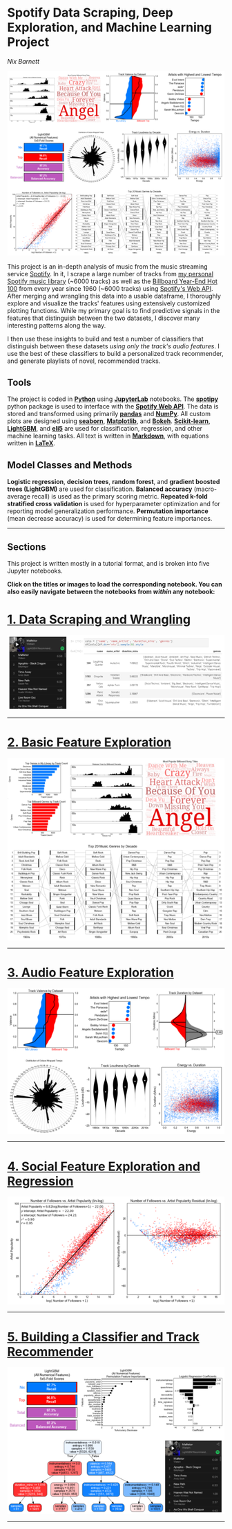 # Spotify Data Scraping, Deep Exploration, and Machine Learning Project

*Nix Barnett*

![Gallery](figures/index_gallery.png)

This project is an in-depth analysis of music from the music streaming service [Spotify](https://www.spotify.com/). In it, I scrape a large number of tracks from [my personal Spotify music library](https://open.spotify.com/user/nxbrnt/playlist/1ypVHzjgXq07PwQR7SBcGU?si=d56V5YZ-Q1y4FhiWzXN0gg) (~6000 tracks) as well as the [Billboard Year-End Hot 100](https://en.wikipedia.org/wiki/Billboard_Hot_100) from every year since 1960 (~6000 tracks) using [Spotify's Web API](https://developer.spotify.com/web-api/). After merging and wrangling this data into a usable dataframe, I thoroughly explore and visualize the tracks' features using extensively customized plotting functions. While my primary goal is to find predictive signals in the features that distinguish between the two datasets, I discover many interesting patterns along the way.

I then use these insights to build and test a number of classifiers that distinguish between these datasets *using only the track's audio features*. I use the best of these classifiers to build a personalized track recommender, and generate playlists of novel, recommended tracks.

## Tools 
The project is coded in **[Python](https://www.python.org/)** using **[JupyterLab](https://github.com/jupyterlab/jupyterlab)** notebooks. The **[spotipy](https://github.com/plamere/spotipy)** python package is used to interface with the **[Spotify Web API](https://developer.spotify.com/web-api/)**. The data is stored and transformed using primarily **[pandas](https://pandas.pydata.org/)** and **[NumPy](http://www.numpy.org/)**. All custom plots are designed using **[seaborn](https://seaborn.pydata.org/)**, **[Matplotlib](https://matplotlib.org/)**, and **[Bokeh](https://bokeh.pydata.org/en/latest/)**. **[Scikit-learn](http://scikit-learn.org)**, **[LightGBM](https://github.com/Microsoft/LightGBM)**, and **[eli5](https://github.com/TeamHG-Memex/eli5)** are used for classification, regression, and other machine learning tasks. All text is written in **[Markdown](https://daringfireball.net/projects/markdown/)**, with equations written in **[LaTeX](https://www.latex-project.org/)**.

## Model Classes and Methods
**Logistic regression**, **decision trees**, **random forest**, and **gradient boosted trees (LightGBM)** are used for classification. **Balanced accuracy** (macro-average recall) is used as the primary scoring metric. **Repeated k-fold stratified cross validation** is used for hyperparameter optimization and for reporting model generalization performance. **Permutation importance** (mean decrease accuracy) is used for determining feature importances.

---

## Sections

This project is written mostly in a tutorial format, and is broken into five Jupyter notebooks.

**Click on the titles or images to load the corresponding notebook. You can also easily navigate between the notebooks from *within* any notebook:**

# **[1. Data Scraping and Wrangling](http://nbviewer.jupyter.org/github/nxbrnt/spotify_data_project/blob/master/spotify_1_scraping.ipynb)**
[![Gallery](figures/scraping_gallery.png)](http://nbviewer.jupyter.org/github/nxbrnt/spotify_data_project/blob/master/spotify_1_scraping.ipynb)

---

# **[2. Basic Feature Exploration](http://nbviewer.jupyter.org/github/nxbrnt/spotify_data_project/blob/master/spotify_2_basic_exploration.ipynb)**
[![Gallery](figures/basic_exploration_gallery.png)](http://nbviewer.jupyter.org/github/nxbrnt/spotify_data_project/blob/master/spotify_2_basic_exploration.ipynb)

---

# **[3. Audio Feature Exploration](http://nbviewer.jupyter.org/github/nxbrnt/spotify_data_project/blob/master/spotify_3_audio_features.ipynb)**
[![Gallery](figures/audio_features_gallery.png)](http://nbviewer.jupyter.org/github/nxbrnt/spotify_data_project/blob/master/spotify_3_audio_features.ipynb)

---

# **[4. Social Feature Exploration and Regression](http://nbviewer.jupyter.org/github/nxbrnt/spotify_data_project/blob/master/spotify_4_popularity_and_followers.ipynb)**
[![Gallery](figures/social_features_gallery.png)](http://nbviewer.jupyter.org/github/nxbrnt/spotify_data_project/blob/master/spotify_4_popularity_and_followers.ipynb)

---

# **[5. Building a Classifier and Track Recommender ](http://nbviewer.jupyter.org/github/nxbrnt/spotify_data_project/blob/master/spotify_5_classifier_and_recommender.ipynb)**
[![Gallery](figures/classifier_and_recommender_gallery.png)](http://nbviewer.jupyter.org/github/nxbrnt/spotify_data_project/blob/master/spotify_5_classifier_and_recommender.ipynb)

---